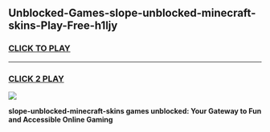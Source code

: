
## Unblocked-Games-slope-unblocked-minecraft-skins-Play-Free-h1ljy
<h3>
<a href="https://premium76.site?title=slope-unblocked-minecraft-skins&ref=19M">CLICK TO PLAY</a></h3>
<hr>

<h3>
<a href="https://premium76.site?title=slope-unblocked-minecraft-skins&ref=19M">CLICK 2 PLAY</a>
  
</h3>

<a href="https://premium76.site?title=slope-unblocked-minecraft-skins&ref=19M"><img src="https://clearcache.store/games.png"></a>


**slope-unblocked-minecraft-skins games unblocked: Your Gateway to Fun and Accessible Online Gaming**
